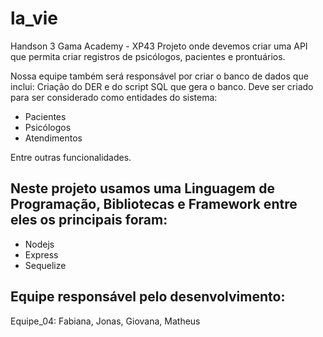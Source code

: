 # la_vie
Handson 3 Gama Academy - XP43
Projeto onde devemos criar uma API que permita criar registros de psicólogos, pacientes e prontuários.

Nossa equipe também será responsável por criar o banco de dados que inclui: Criação do DER e do script SQL que gera o banco. 
Deve ser criado para ser considerado como entidades do sistema:

* Pacientes
* Psicólogos
* Atendimentos

Entre outras funcionalidades.

## Neste projeto usamos uma Linguagem de Programação, Bibliotecas e Framework entre eles os principais foram: 

* Nodejs
* Express
* Sequelize

## Equipe responsável pelo desenvolvimento:
Equipe_04:
Fabiana,
Jonas,
Giovana,
Matheus

